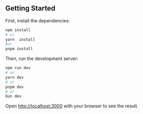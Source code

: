 ## Getting Started

First, install the dependencies:
```bash
npm install
# or
yarn  install
#or
pnpm install
```

Then, run the development server:
```bash
npm run dev
# or
yarn dev
# or
pnpm dev
# or
bun dev
```

Open [http://localhost:3000](http://localhost:3000) with your browser to see the result.

